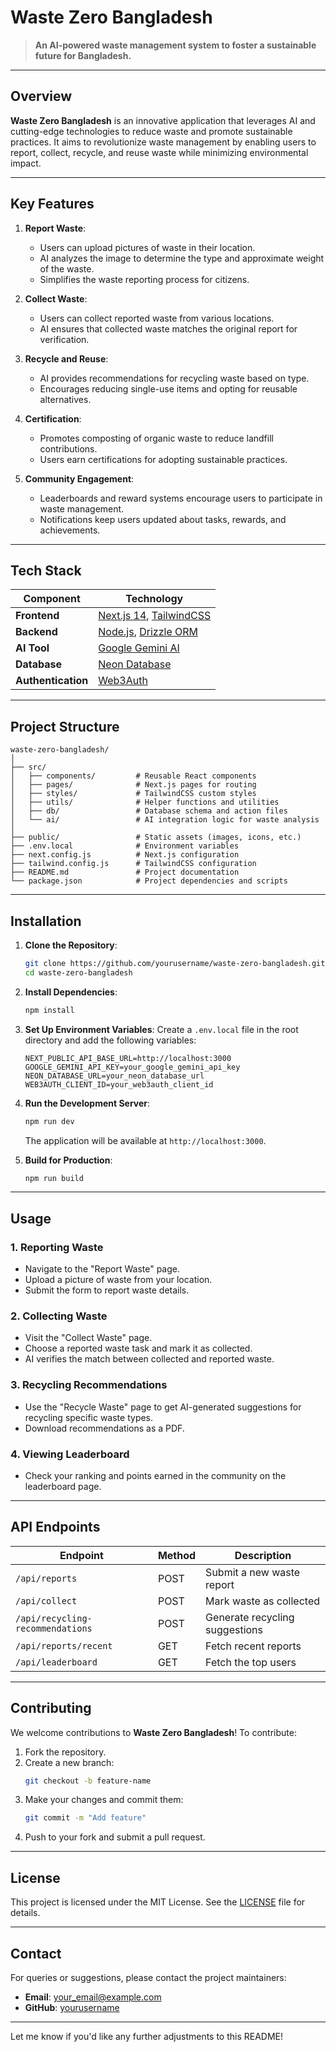 # **Waste Zero Bangladesh**

> **An AI-powered waste management system to foster a sustainable future for Bangladesh.**

---

## **Overview**

**Waste Zero Bangladesh** is an innovative application that leverages AI and cutting-edge technologies to reduce waste and promote sustainable practices. It aims to revolutionize waste management by enabling users to report, collect, recycle, and reuse waste while minimizing environmental impact.

---

## **Key Features**

1. **Report Waste**:
   - Users can upload pictures of waste in their location.
   - AI analyzes the image to determine the type and approximate weight of the waste.
   - Simplifies the waste reporting process for citizens.

2. **Collect Waste**:
   - Users can collect reported waste from various locations.
   - AI ensures that collected waste matches the original report for verification.

3. **Recycle and Reuse**:
   - AI provides recommendations for recycling waste based on type.
   - Encourages reducing single-use items and opting for reusable alternatives.

4. **Certification**:
   - Promotes composting of organic waste to reduce landfill contributions.
   - Users earn certifications for adopting sustainable practices.

5. **Community Engagement**:
   - Leaderboards and reward systems encourage users to participate in waste management.
   - Notifications keep users updated about tasks, rewards, and achievements.

---

## **Tech Stack**

| Component            | Technology                                                                 |
|----------------------|-----------------------------------------------------------------------------|
| **Frontend**         | [Next.js 14](https://nextjs.org/), [TailwindCSS](https://tailwindcss.com/) |
| **Backend**          | [Node.js](https://nodejs.org/), [Drizzle ORM](https://orm.drizzle.team/)   |
| **AI Tool**          | [Google Gemini AI](https://ai.google.dev/)                                |
| **Database**         | [Neon Database](https://neon.tech/)                                       |
| **Authentication**   | [Web3Auth](https://web3auth.io/)                                          |

---

## **Project Structure**

```
waste-zero-bangladesh/
│
├── src/
│   ├── components/         # Reusable React components
│   ├── pages/              # Next.js pages for routing
│   ├── styles/             # TailwindCSS custom styles
│   ├── utils/              # Helper functions and utilities
│   ├── db/                 # Database schema and action files
│   └── ai/                 # AI integration logic for waste analysis
│
├── public/                 # Static assets (images, icons, etc.)
├── .env.local              # Environment variables
├── next.config.js          # Next.js configuration
├── tailwind.config.js      # TailwindCSS configuration
├── README.md               # Project documentation
└── package.json            # Project dependencies and scripts
```

---

## **Installation**

1. **Clone the Repository**:
   ```bash
   git clone https://github.com/yourusername/waste-zero-bangladesh.git
   cd waste-zero-bangladesh
   ```

2. **Install Dependencies**:
   ```bash
   npm install
   ```

3. **Set Up Environment Variables**:
   Create a `.env.local` file in the root directory and add the following variables:
   ```
   NEXT_PUBLIC_API_BASE_URL=http://localhost:3000
   GOOGLE_GEMINI_API_KEY=your_google_gemini_api_key
   NEON_DATABASE_URL=your_neon_database_url
   WEB3AUTH_CLIENT_ID=your_web3auth_client_id
   ```

4. **Run the Development Server**:
   ```bash
   npm run dev
   ```
   The application will be available at `http://localhost:3000`.

5. **Build for Production**:
   ```bash
   npm run build
   ```

---

## **Usage**

### **1. Reporting Waste**
- Navigate to the "Report Waste" page.
- Upload a picture of waste from your location.
- Submit the form to report waste details.

### **2. Collecting Waste**
- Visit the "Collect Waste" page.
- Choose a reported waste task and mark it as collected.
- AI verifies the match between collected and reported waste.

### **3. Recycling Recommendations**
- Use the "Recycle Waste" page to get AI-generated suggestions for recycling specific waste types.
- Download recommendations as a PDF.

### **4. Viewing Leaderboard**
- Check your ranking and points earned in the community on the leaderboard page.

---

## **API Endpoints**

| Endpoint                             | Method | Description                           |
|--------------------------------------|--------|---------------------------------------|
| `/api/reports`                       | POST   | Submit a new waste report            |
| `/api/collect`                       | POST   | Mark waste as collected              |
| `/api/recycling-recommendations`     | POST   | Generate recycling suggestions       |
| `/api/reports/recent`                | GET    | Fetch recent reports                 |
| `/api/leaderboard`                   | GET    | Fetch the top users                  |

---

## **Contributing**

We welcome contributions to **Waste Zero Bangladesh**! To contribute:
1. Fork the repository.
2. Create a new branch:
   ```bash
   git checkout -b feature-name
   ```
3. Make your changes and commit them:
   ```bash
   git commit -m "Add feature"
   ```
4. Push to your fork and submit a pull request.

---

## **License**

This project is licensed under the MIT License. See the [LICENSE](LICENSE) file for details.

---

## **Contact**

For queries or suggestions, please contact the project maintainers:

- **Email**: your_email@example.com
- **GitHub**: [yourusername](https://github.com/yourusername)

---

Let me know if you'd like any further adjustments to this README!
